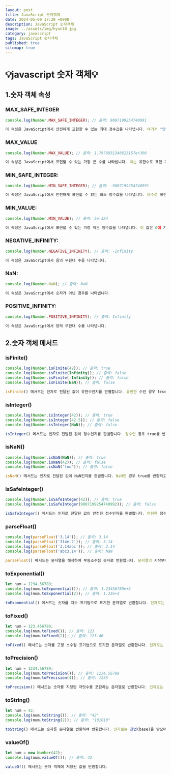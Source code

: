 ```yaml
---
layout: post
title: JavaScript 숫자객체
date: 2024-05-09 17:29 +0900
description: JavaScript 숫자객체
image: ../assets/img/hyun10.jpg
category: javascript
tags: JavaScript 숫자객체
published: true
sitemap: true
---
```


# 💡javascript 숫자 객체💡

## 1.숫자 객체 속성

### MAX_SAFE_INTEGER

````javascript
console.log(Number.MAX_SAFE_INTEGER); // 출력: 9007199254740991

이 속성은 JavaScript에서 안전하게 표현할 수 있는 최대 정수값을 나타냅니다. 여기서 "안전하게"란 정수로 표현했을 때 정확한 값으로 표현 가능한 수를 의미합니다.
````

### MAX_VALUE

````javascript
console.log(Number.MAX_VALUE); // 출력: 1.7976931348623157e+308

이 속성은 JavaScript에서 표현할 수 있는 가장 큰 수를 나타냅니다. 이는 유한수로 표현 가능한 최대값입니다.
````

### MIN_SAFE_INTEGER:

````javascript
console.log(Number.MIN_SAFE_INTEGER); // 출력: -9007199254740991

이 속성은 JavaScript에서 안전하게 표현할 수 있는 최소 정수값을 나타냅니다. 음수로 표현 가능한 가장 작은 안전한 정수값입니다.
````

### MIN_VALUE:

````javascript
console.log(Number.MIN_VALUE); // 출력: 5e-324

이 속성은 JavaScript에서 표현할 수 있는 가장 작은 양수값을 나타냅니다. 이 값은 0에 가까운 아주 작은 양수입니다.
````

### NEGATIVE_INFINITY:

````javascript
console.log(Number.NEGATIVE_INFINITY); // 출력: -Infinity

이 속성은 JavaScript에서 음의 무한대 수를 나타냅니다.
````

### NaN:

````javascript
console.log(Number.NaN); // 출력: NaN

이 속성은 JavaScript에서 숫자가 아닌 경우를 나타냅니다.
````

### POSITIVE_INFINITY:

````javascript
console.log(Number.POSITIVE_INFINITY); // 출력: Infinity

이 속성은 JavaScript에서 양의 무한대 수를 나타냅니다.
````

## 2.숫자 객체 메서드

### isFinite()

````javascript
console.log(Number.isFinite(42)); // 출력: true
console.log(Number.isFinite(Infinity)); // 출력: false
console.log(Number.isFinite(-Infinity)); // 출력: false
console.log(Number.isFinite(NaN)); // 출력: false

isFinite() 메서드는 인자로 전달된 값이 유한수인지를 판별합니다. 유한한 수인 경우 true를 반환하고, 무한대나 NaN인 경우에는 false를 반환합니다.
````

### isInteger()

````javascript
console.log(Number.isInteger(42)); // 출력: true
console.log(Number.isInteger(42.5)); // 출력: false
console.log(Number.isInteger(NaN)); // 출력: false

isInteger() 메서드는 인자로 전달된 값이 정수인지를 판별합니다. 정수인 경우 true를 반환하고, 그렇지 않은 경우 false를 반환합니다.
````

### isNaN()

````javascript
console.log(Number.isNaN(NaN)); // 출력: true
console.log(Number.isNaN(42)); // 출력: false
console.log(Number.isNaN('foo')); // 출력: false

isNaN() 메서드는 인자로 전달된 값이 NaN인지를 판별합니다. NaN인 경우 true를 반환하고, 그렇지 않은 경우 false를 반환합니다.
````

### isSafeInteger()

````javascript
console.log(Number.isSafeInteger(42)); // 출력: true
console.log(Number.isSafeInteger(9007199254740992)); // 출력: false

isSafeInteger() 메서드는 인자로 전달된 값이 안전한 정수인지를 판별합니다. 안전한 정수란 -(2^53 - 1)에서 (2^53 - 1)까지의 정수를 말합니다. 안전한 정수인 경우 true를 반환하고, 그렇지 않은 경우 false를 반환합니다.
````

### parseFloat()

````javascript
console.log(parseFloat('3.14')); // 출력: 3.14
console.log(parseFloat('314e-2')); // 출력: 3.14
console.log(parseFloat('3.14abc')); // 출력: 3.14
console.log(parseFloat('abc3.14')); // 출력: NaN

parseFloat() 메서드는 문자열을 해석하여 부동소수점 숫자로 변환합니다. 문자열의 시작부터 숫자 또는 부호, 소수점, 지수 표기법 등이 나오기 전까지를 해석하고, 그 결과를 반환합니다.
````

### toExponential()

````javascript
let num = 1234.56789;
console.log(num.toExponential()); // 출력: 1.23456789e+3
console.log(num.toExponential(2)); // 출력: 1.23e+3

toExponential() 메서드는 숫자를 지수 표기법으로 표기한 문자열로 반환합니다. 인자로는 표기할 소수점 이하 자릿수의 개수를 받으며, 생략할 경우 모든 자릿수를 포함하여 반환합니다.
````

### toFixed()

````javascript
let num = 123.456789;
console.log(num.toFixed()); // 출력: 123
console.log(num.toFixed(2)); // 출력: 123.46

toFixed() 메서드는 숫자를 고정 소수점 표기법으로 표기한 문자열로 반환합니다. 인자로는 표기할 소수점 이하 자릿수의 개수를 받으며, 생략할 경우 소수점 이하를 모두 버린 정수를 반환합니다.
````

### toPrecision()

````javascript
let num = 1234.56789;
console.log(num.toPrecision()); // 출력: 1234.56789
console.log(num.toPrecision(4)); // 출력: 1235

toPrecision() 메서드는 숫자를 지정된 자릿수를 포함하는 문자열로 반환합니다. 인자로는 표기할 전체 자릿수의 개수를 받으며, 소수점 이하 자릿수도 포함합니다.
````

### toString()

````javascript
let num = 42;
console.log(num.toString()); // 출력: "42"
console.log(num.toString(2)); // 출력: "101010"

toString() 메서드는 숫자를 문자열로 변환하여 반환합니다. 인자로는 진법(base)을 받으며, 생략할 경우 10진법으로 변환합니다.
````

### valueOf()

````javascript
let num = new Number(42);
console.log(num.valueOf()); // 출력: 42

valueOf() 메서드는 숫자 객체에 저장된 값을 반환합니다.
````